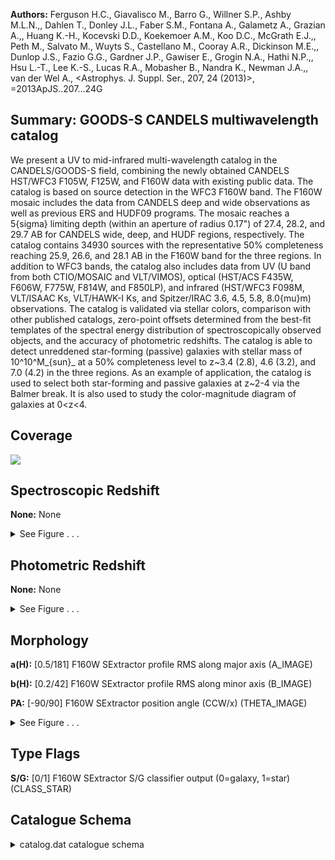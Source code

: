 

**Authors:** Ferguson H.C., Giavalisco M., Barro G., Willner S.P., Ashby M.L.N.,, Dahlen T., Donley J.L., Faber S.M., Fontana A., Galametz A., Grazian A.,, Huang K.-H., Kocevski D.D., Koekemoer A.M., Koo D.C., McGrath E.J.,, Peth M., Salvato M., Wuyts S., Castellano M., Cooray A.R., Dickinson M.E.,, Dunlop J.S., Fazio G.G., Gardner J.P., Gawiser E., Grogin N.A., Hathi N.P.,, Hsu L.-T., Lee K.-S., Lucas R.A., Mobasher B., Nandra K., Newman J.A.,, van der Wel A., <Astrophys. J. Suppl. Ser., 207, 24 (2013)>, =2013ApJS..207...24G

## Summary: GOODS-S CANDELS multiwavelength catalog

We present a UV to mid-infrared multi-wavelength catalog in the CANDELS/GOODS-S field, combining the newly obtained CANDELS HST/WFC3 F105W, F125W, and F160W data with existing public data. The catalog is based on source detection in the WFC3 F160W band. The F160W mosaic includes the data from CANDELS deep and wide observations as well as previous ERS and HUDF09 programs. The mosaic reaches a 5{sigma} limiting depth (within an aperture of radius 0.17") of 27.4, 28.2, and 29.7 AB for CANDELS wide, deep, and HUDF regions, respectively. The catalog contains 34930 sources with the representative 50% completeness reaching 25.9, 26.6, and 28.1 AB in the F160W band for the three regions. In addition to WFC3 bands, the catalog also includes data from UV (U band from both CTIO/MOSAIC and VLT/VIMOS), optical (HST/ACS F435W, F606W, F775W, F814W, and F850LP), and infrared (HST/WFC3 F098M, VLT/ISAAC Ks, VLT/HAWK-I Ks, and Spitzer/IRAC 3.6, 4.5, 5.8, 8.0{mu}m) observations. The catalog is validated via stellar colors, comparison with other published catalogs, zero-point offsets determined from the best-fit templates of the spectral energy distribution of spectroscopically observed objects, and the accuracy of photometric redshifts. The catalog is able to detect unreddened star-forming (passive) galaxies with stellar mass of 10^10^M_{sun}_ at a 50% completeness level to z~3.4 (2.8), 4.6 (3.2), and 7.0 (4.2) in the three regions. As an example of application, the catalog is used to select both star-forming and passive galaxies at z~2-4 via the Balmer break. It is also used to study the color-magnitude diagram of galaxies at 0<z<4.

## Coverage 

 

 
![](https://github.com/joshgithubbin/Lestrade/blob/main/pages/J_ApJS_207_24/im/coverage.png?raw=true)

## Spectroscopic Redshift 



**None:** None 




<details><summary>See Figure . . .</summary>

![](https://github.com/joshgithubbin/Lestrade/blob/main/pages/J_ApJS_207_24/im/ZSP.png?raw=true)

</details>

## Photometric Redshift 



**None:** None 




<details><summary>See Figure . . .</summary>

![](https://github.com/joshgithubbin/Lestrade/blob/main/pages/J_ApJS_207_24/im//ZPH.png?raw=true)

</details>

## Morphology 



**a(H):** [0.5/181] F160W SExtractor profile RMS along major axis (A_IMAGE) 

**b(H):** [0.2/42] F160W SExtractor profile RMS along minor axis (B_IMAGE) 

**PA:** [-90/90] F160W SExtractor position angle (CCW/x) (THETA_IMAGE) 




<details><summary>See Figure . . .</summary>

![](https://github.com/joshgithubbin/Lestrade/blob/main/pages/J_ApJS_207_24/im//morphology.png?raw=true)

</details>
                      
## Type Flags 



**S/G:** [0/1] F160W SExtractor S/G classifier output (0=galaxy, 1=star) (CLASS_STAR)



## Catalogue Schema 



<details>
<summary>catalog.dat catalogue schema</summary>

| Bytes   | Format   | Units   | Label    | Explanations                                                                                                                                                                                                                                                                                                                                                          |
|:--------|:---------|:--------|:---------|:----------------------------------------------------------------------------------------------------------------------------------------------------------------------------------------------------------------------------------------------------------------------------------------------------------------------------------------------------------------------|
| 1-  5   | I5       | ---     | Seq      | F160W SExtractor running sequence number                                                                                                                                                                                                                                                                                                                              |
| 7- 24   | A18      | ---     | ---      | [CANDELS_GDS_F160W_]                                                                                                                                                                                                                                                                                                                                                  |
| 25- 43  | A19      | ---     | Name     | IAU name (JHHMMSS.ss+DDMMSS.s)                                                                                                                                                                                                                                                                                                                                        |
| 45- 54  | F10.7    | deg     | RAdeg    | [52.9/53.3] F160W right ascension (J2000) (RA)                                                                                                                                                                                                                                                                                                                        |
| 56- 66  | F11.7    | deg     | DEdeg    | [-28/-27.6] F160W declination (J2000) (DEC)                                                                                                                                                                                                                                                                                                                           |
| 68- 73  | F6.2     | mag     | Hlim     | [26.3/30.3]?=-99 F160W limiting magnitude (AB) (F160W_LIMITING_MAGNITUDE) (1)                                                                                                                                                                                                                                                                                         |
| 75      | I1       | ---     | Q        | [0/3]? Source reliability (0=ok) (2)                                                                                                                                                                                                                                                                                                                                  |
| 77- 81  | F5.3     | ---     | S/G      | [0/1] F160W SExtractor S/G classifier output (0=galaxy, 1=star) (CLASS_STAR)                                                                                                                                                                                                                                                                                          |
| 83- 94  | E12.6    | uJy     | FU       | [-210.1/2603] Blanco/CTIO U flux                                                                                                                                                                                                                                                                                                                                      |
| 96-106  | E11.6    | uJy     | e_FU     | [0/0.08] FU uncertainty                                                                                                                                                                                                                                                                                                                                               |
| 108-118 | E11.6    | ---     | w_FU     | [84507/118675] Blanco/CTIO U weight                                                                                                                                                                                                                                                                                                                                   |
| 120-131 | E12.6    | uJy     | FUv      | [-0.4/774] VLT/VIMOS U flux                                                                                                                                                                                                                                                                                                                                           |
| 133-143 | E11.6    | uJy     | e_FUv    | [0/0.3] FUv uncertainty                                                                                                                                                                                                                                                                                                                                               |
| 145-155 | E11.6    | ---     | w_FUv    | [0.01/0.05] VLT/VIMOS U weight                                                                                                                                                                                                                                                                                                                                        |
| 157-168 | E12.6    | uJy     | F435W    | [-0.7/333]?=-99 HST/ACS F435W flux                                                                                                                                                                                                                                                                                                                                    |
| 170-181 | E12.6    | uJy     | e_F435W  | [0/2.5]?=-99 F435W uncertainty                                                                                                                                                                                                                                                                                                                                        |
| 183-193 | E11.6    | ---     | w_F435W  | [0/148492]?=0 ACS F435W weight (3)                                                                                                                                                                                                                                                                                                                                    |
| 195-206 | E12.6    | uJy     | F606W    | [-0.5/965]?=-99 HST/ACS F606W flux                                                                                                                                                                                                                                                                                                                                    |
| 208-219 | E12.6    | uJy     | e_F606W  | [0/2.9]?=-99 F606W uncertainty                                                                                                                                                                                                                                                                                                                                        |
| 221-231 | E11.6    | ---     | w_F606W  | [0/151645]?=0 ACS F606W weight (3)                                                                                                                                                                                                                                                                                                                                    |
| 233-244 | E12.6    | uJy     | F775W    | [-0.4/1481]?=-99 HST/ACS F775W flux                                                                                                                                                                                                                                                                                                                                   |
| 246-257 | E12.6    | uJy     | e_F775W  | [0/7.8]?=-99 F775W uncertainty                                                                                                                                                                                                                                                                                                                                        |
| 259-269 | E11.6    | ---     | w_F775W  | [0/361449]?=0 ACS F775W weight (3)                                                                                                                                                                                                                                                                                                                                    |
| 271-282 | E12.6    | uJy     | F814W    | [-1.5/1884]?=-99 HST/ACS F814W flux                                                                                                                                                                                                                                                                                                                                   |
| 284-295 | E12.6    | uJy     | e_F814W  | [0/6.1]?=-99 F814W uncertainty                                                                                                                                                                                                                                                                                                                                        |
| 297-307 | E11.6    | ---     | w_F814W  | [0/35593]?=0 ACS F814W weight (3)                                                                                                                                                                                                                                                                                                                                     |
| 309-320 | E12.6    | uJy     | F850LP   | [-3.5/2163]?=-99 HST/ACS F850LP flux                                                                                                                                                                                                                                                                                                                                  |
| 322-333 | E12.6    | uJy     | e_F850LP | [0/4.8]?=-99 F850LP uncertainty                                                                                                                                                                                                                                                                                                                                       |
| 335-345 | E11.6    | ---     | w_F850LP | [0/366976]?=0 ACS F850LP weight (3)                                                                                                                                                                                                                                                                                                                                   |
| 347-358 | E12.6    | uJy     | F098M    | [-1.6/10005]?=-99 HST/WFC3 F098M flux                                                                                                                                                                                                                                                                                                                                 |
| 360-371 | E12.6    | uJy     | e_F098M  | [0/1.3]?=-99 F098M uncertainty                                                                                                                                                                                                                                                                                                                                        |
| 373-383 | E11.6    | ---     | w_F098M  | [0/9655]?=0 WFC3 F098M weight (3)                                                                                                                                                                                                                                                                                                                                     |
| 385-396 | E12.6    | uJy     | F105W    | [-68.4/11423]?=-99 HST/WFC3 F105W flux                                                                                                                                                                                                                                                                                                                                |
| 398-409 | E12.6    | uJy     | e_F105W  | [0/2.8]?=-99 F105W uncertainty                                                                                                                                                                                                                                                                                                                                        |
| 411-421 | E11.6    | ---     | w_F105W  | [0/76124]?=0 WFC3 F105W weight (3)                                                                                                                                                                                                                                                                                                                                    |
| 423-434 | E12.6    | uJy     | F125W    | [-0.5/11714]?=-99 HST/WFC3 F125W flux                                                                                                                                                                                                                                                                                                                                 |
| 436-447 | E12.6    | uJy     | e_F125W  | [0/2.5]?=-99 F125W uncertainty                                                                                                                                                                                                                                                                                                                                        |
| 449-459 | E11.6    | ---     | w_F125W  | [0/107528]?=0 WFC3 F125W weight (3)                                                                                                                                                                                                                                                                                                                                   |
| 461-472 | E12.6    | uJy     | F160W    | [-0.1/11446]?=-99 HST/WFC3 F160W flux                                                                                                                                                                                                                                                                                                                                 |
| 474-485 | E12.6    | uJy     | e_F160W  | [0/0.8]?=-99 F160W uncertainty                                                                                                                                                                                                                                                                                                                                        |
| 487-497 | E11.6    | ---     | w_F160W  | [0/159492]?=0 WFC3 F160W weight (3)                                                                                                                                                                                                                                                                                                                                   |
| 499-510 | E12.6    | uJy     | FKsI     | [-1.1/7370]?=-99 VLT/ISAAC Ks flux                                                                                                                                                                                                                                                                                                                                    |
| 512-523 | E12.6    | uJy     | e_FKsI   | [0.03/0.8]?=-99 FKsI uncertainty                                                                                                                                                                                                                                                                                                                                      |
| 525-535 | E11.6    | ---     | w_FKsI   | [0/255]?=0 VLT/ISAAC KS weight                                                                                                                                                                                                                                                                                                                                        |
| 537-548 | E12.6    | uJy     | FKsH     | [-0.5/3342]?=-99 VLT/HAWK-I Ks flux                                                                                                                                                                                                                                                                                                                                   |
| 550-561 | E12.6    | uJy     | e_FKsH   | [0/1]?=-99 FKsH uncertainty                                                                                                                                                                                                                                                                                                                                           |
| 563-573 | E11.6    | ---     | w_FKsH   | [0/336]?=0 HAWK-I Ks weight                                                                                                                                                                                                                                                                                                                                           |
| 575-586 | E12.6    | uJy     | Fch1     | [-1734.1/4843] Spitzer/IRAC 3.5um (CH1) flux                                                                                                                                                                                                                                                                                                                          |
| 588-598 | E11.6    | uJy     | e_Fch1   | [0.04/1.5] Fch1 uncertainty                                                                                                                                                                                                                                                                                                                                           |
| 600-610 | E11.6    | ---     | w_Fch1   | [124/4399] IRAC CH1 weight                                                                                                                                                                                                                                                                                                                                            |
| 612-623 | E12.6    | uJy     | Fch2     | [-236/2120] Spitzer/IRAC 4.5um (CH2) flux                                                                                                                                                                                                                                                                                                                             |
| 625-635 | E11.6    | uJy     | e_Fch2   | [0.03/0.8] Fch2 uncertainty                                                                                                                                                                                                                                                                                                                                           |
| 637-647 | E11.6    | ---     | w_Fch2   | [368/5390] IRAC CH2 weight                                                                                                                                                                                                                                                                                                                                            |
| 649-660 | E12.6    | uJy     | Fch3     | [-1726/2685] Spitzer/IRAC 5.8um (CH3) flux                                                                                                                                                                                                                                                                                                                            |
| 662-673 | E12.6    | uJy     | e_Fch3   | [0.2/279307]?=-99 FCH3 uncertainty                                                                                                                                                                                                                                                                                                                                    |
| 675-685 | E11.6    | ---     | w_Fch3   | [0/576826]?=0 IRAC CH3 WEIGHT                                                                                                                                                                                                                                                                                                                                         |
| 687-698 | E12.6    | uJy     | Fch4     | [-330.1/8822] Spitzer/IRAC 8um (CH4) flux                                                                                                                                                                                                                                                                                                                             |
| 700-710 | E11.6    | uJy     | e_Fch4   | [0.2/60476] Fch4 uncertainty                                                                                                                                                                                                                                                                                                                                          |
| 712-722 | E11.6    | ---     | w_Fch4   | [626/60270] IRAC CH4 weight                                                                                                                                                                                                                                                                                                                                           |
| 724-735 | E12.6    | uJy     | FI(H)    | [-1.4/11838] F160W isophotal flux (FLUX_ISO) (4)                                                                                                                                                                                                                                                                                                                      |
| 737-747 | E11.6    | uJy     | e_FI(H)  | FI(H) uncertainty                                                                                                                                                                                                                                                                                                                                                     |
| 749-760 | E12.6    | uJy     | FA(H)    | [-0.002/11446] SExtractor F160W (FLUX_AUTO)                                                                                                                                                                                                                                                                                                                           |
| 762-772 | E11.6    | uJy     | e_FA(H)  | [0.0008/9.8] FA(H) uncertainty                                                                                                                                                                                                                                                                                                                                        |
| 774-781 | F8.4     | pix     | FWHM(H)  | [-9.6/521.4] FWHM of F160W (1 pixel=0.06 arcsec) (FWHM_IMAGE)                                                                                                                                                                                                                                                                                                         |
| 783-789 | F7.3     | pix     | a(H)     | [0.5/181] F160W SExtractor profile RMS along major axis (A_IMAGE)                                                                                                                                                                                                                                                                                                     |
| 791-796 | F6.3     | pix     | b(H)     | [0.2/42] F160W SExtractor profile RMS along minor axis (B_IMAGE)                                                                                                                                                                                                                                                                                                      |
| 798-803 | F6.3     | ---     | r1(H)    | [0/11.9] F160W SExtractor Kron aperture in units of A or B (KRON_RADIUS)                                                                                                                                                                                                                                                                                              |
| 805-811 | F7.3     | pix     | Fr1(H)   | [-1.3/113] F160W SExtractor 20% of light radius (FLUX_RADIUS_1)                                                                                                                                                                                                                                                                                                       |
| 813-819 | F7.3     | pix     | Fr2(H)   | [-3.3/172] F160W SExtractor 50% of light radius (FLUX_RADIUS_2)                                                                                                                                                                                                                                                                                                       |
| 821-828 | F8.3     | pix     | Fr3(H)   | [-304/253] F160W SExtractor 80% of light radius (FLUX_RADIUS_3)                                                                                                                                                                                                                                                                                                       |
| 830-834 | F5.1     | deg     | PA       | [-90/90] F160W SExtractor position angle (CCW/x) (THETA_IMAGE)                                                                                                                                                                                                                                                                                                        |
| 835-836 | A2       | ---     | ---      | [0]                                                                                                                                                                                                                                                                                                                                                                   |
| 838-844 | F7.3     | ---     | FHap     | [-28/470] F160W FLUX_AUTO / FLUX_ISO, applied to ACS and WFC3 bands (APCORR)                                                                                                                                                                                                                                                                                          |
| 846     | I1       | ---     | H/C      | [0/1] Source is a hot detection (1) or a cold detection (0) (HOT_FLAG)                                                                                                                                                                                                                                                                                                |
| 848-852 | I5       | pix2    | A(H)     | [4/90330] SExtractor F160W isophotal area (filtered) above detection threshold (ISOAREAF_IMAGE)                                                                                                                                                                                                                                                                       |
| 853-855 | A3       | ---     | ---      | [.00] Note (1): The limiting magnitude here is derived as m_lim_=-2.5log_10_(A<{sigma}^2^>)^0.5^+zp, where <{sigma}^2^> is the average of the squared rms in the SExtractor F160W segmentation map of each source, A is the area of 1 arcsec2, and zp is the zero point of F160W. Note (2): Flag as follows: 0 = non-contaminated sources                             |
| 1       | =        | sources | detected | on star spikes, halos; and the bright stars that produce those spikes and halos                                                                                                                                                                                                                                                                                       |
| 2       | =        | sources | detected | by SExtractor at the image edges or on the few artifacts of the F160W image                                                                                                                                                                                                                                                                                           |
| 3       | =        | sources | with     | both the flag of "1" and "2". Note (3): In HST bands, the weight is the exposure time of the source, while in other bands, it is a relative weight. Note (4): For sources whose isophotal radius smaller than 2.08 pixels, these parameters are replaced by FLUX_APER and FLUXERR_APER measured within a radius of 0.125" (2.08 pixels). See Section 3.2 for details. |

**Note**: The limiting magnitude here is derived as
      m_lim_=-2.5log_10_(A<{sigma}^2^>)^0.5^+zp, 
  where <{sigma}^2^> is the average of the squared rms in the SExtractor
  F160W segmentation map of each source, A is the area of 1 arcsec2, and
  zp is the zero point of F160W.
Note (2): Flag as follows:
  0 = non-contaminated sources
  1 = sources detected on star spikes, halos; and the bright stars that produce
      those spikes and halos
  2 = sources detected by SExtractor at the image edges or on the few artifacts
      of the F160W image
  3 = sources with both the flag of "1" and "2".
Note (3): In HST bands, the weight is the exposure time of the source,
     while in other bands, it is a relative weight.
Note (4): For sources whose isophotal radius smaller than 2.08 pixels,
     these parameters are replaced by FLUX_APER and FLUXERR_APER measured
     within a radius of 0.125" (2.08 pixels). See Section 3.2 for details.

</details>

        
        